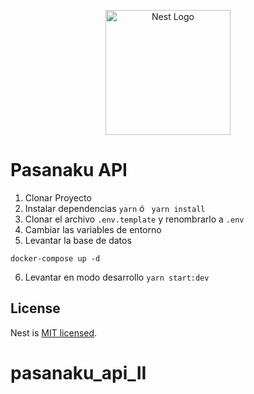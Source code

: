 <p align="center">
  <a href="http://nestjs.com/" target="blank"><img src="https://nestjs.com/img/logo-small.svg" width="200" alt="Nest Logo" /></a>
</p>
 

# Pasanaku API

1. Clonar Proyecto
2. Instalar dependencias
``` yarn ``` ó ``` yarn install```
3. Clonar el archivo ``` .env.template ``` y renombrarlo a ``` .env ```
4. Cambiar las variables de entorno 
5. Levantar la base de datos 
```
docker-compose up -d
```
6. Levantar en modo desarrollo ``` yarn start:dev ```

## License

Nest is [MIT licensed](LICENSE).
# pasanaku_api_II

